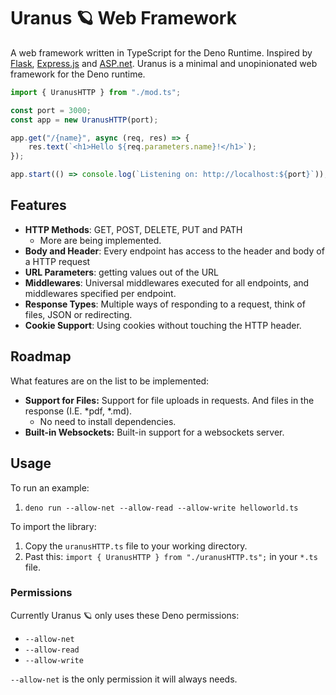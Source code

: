 # Uranus 🪐 Web Framework

A web framework written in TypeScript for the Deno Runtime. Inspired by
[Flask](https://flask.palletsprojects.com/en/2.2.x/),
[Express.js](https://expressjs.com/) and
[ASP.net](https://learn.microsoft.com/en-us/aspnet/core/fundamentals/minimal-apis?view=aspnetcore-7.0).
Uranus is a minimal and unopinionated web framework for the Deno runtime.

```typescript
import { UranusHTTP } from "./mod.ts";

const port = 3000;
const app = new UranusHTTP(port);

app.get("/{name}", async (req, res) => {
    res.text(`<h1>Hello ${req.parameters.name}!</h1>`);
});

app.start(() => console.log(`Listening on: http://localhost:${port}`));
```

## Features

- **HTTP Methods**: GET, POST, DELETE, PUT and PATH
  - More are being implemented.
- **Body and Header**: Every endpoint has access to the header and body of a
  HTTP request
- **URL Parameters**: getting values out of the URL
- **Middlewares**: Universal middlewares executed for all endpoints, and middlewares specified per endpoint.
- **Response Types**: Multiple ways of responding to a request, think of files,
  JSON or redirecting.
- **Cookie Support**: Using cookies without touching the HTTP header.

## Roadmap

What features are on the list to be implemented:

- **Support for Files:** Support for file uploads in requests. And files in the response (I.E. *pdf, *.md).
  - No need to install dependencies.
- **Built-in Websockets:** Built-in support for a websockets server.

## Usage

To run an example:

1. `deno run --allow-net --allow-read --allow-write helloworld.ts`

To import the library:

1. Copy the `uranusHTTP.ts` file to your working directory.
2. Past this: `import { UranusHTTP } from "./uranusHTTP.ts";` in your `*.ts`
   file.

### Permissions

Currently Uranus 🪐 only uses these Deno permissions:
- `--allow-net`
- `--allow-read `
- `--allow-write`

`--allow-net` is the only permission it will always needs.